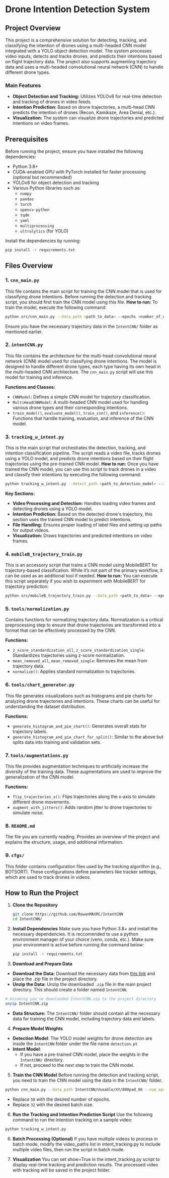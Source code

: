 # **Drone Intention Detection System**

## **Project Overview**

This project is a comprehensive solution for detecting, tracking, and classifying the intention of drones using a multi-headed CNN model integrated with a YOLO object detection model. The system processes video inputs, detects and tracks drones, and predicts their intentions based on flight trajectory data. The project also supports augmenting trajectory data and uses a multi-headed convolutional neural network (CNN) to handle different drone types.

### **Main Features**
- **Object Detection and Tracking:** Utilizes YOLOv8 for real-time detection and tracking of drones in video feeds.
- **Intention Prediction:** Based on drone trajectories, a multi-head CNN predicts the intention of drones (Recon, Kamikaze, Area Denial, etc.).
- **Visualization:** The system can visualize drone trajectories and predicted intentions on video frames.

## **Prerequisites**

Before running the project, ensure you have installed the following dependencies:
- Python 3.8+
- CUDA-enabled GPU with PyTorch installed for faster processing (optional but recommended)
- YOLOv8 for object detection and tracking
- Various Python libraries such as:
  - `numpy`
  - `pandas`
  - `torch`
  - `opencv-python`
  - `tqdm`
  - `yaml`
  - `multiprocessing`
  - `ultralytics` (for YOLO)
  
Install the dependencies by running:

```bash
pip install -r requirements.txt
```

## **Files Overview**

### **1. `cnn_main.py`**
This file contains the main script for training the CNN model that is used for classifying drone intentions. Before running the detection and tracking script, you should first train the CNN model using this file.
**How to run:** To train the model, execute the following command: 
```bash
python src/cnn_main.py --data_path <path_to_data> --epochs <number_of_epochs> --batch_size <batch_size> --save_model_path <path_to_save_model>
```
Ensure you have the necessary trajectory data in the `IntentCNN/` folder as mentioned earlier.

### **2. `intentCNN.py`**
This file contains the architecture for the multi-head convolutional neural network (CNN) model used for classifying drone intentions. The model is designed to handle different drone types, each type having its own head in the multi-headed CNN architecture. The `cnn_main.py` script will use this model for training and inference.

**Functions and Classes:**
- `CNNModel`: Defines a simple CNN model for trajectory classification.
- `MultiHeadCNNModel`: A multi-headed CNN model used for handling various drone types and their corresponding intentions.
- `train_model()`, `evaluate_model()`, `train_cnn()`, and `inference()`: Functions that handle training, evaluation, and inference of the CNN model.

### **3. `tracking_w_intent.py`**
This is the main script that orchestrates the detection, tracking, and intention classification pipeline. The script reads a video file, tracks drones using a YOLO model, and predicts drone intentions based on their flight trajectories using the pre-trained CNN model.
**How to run:** Once you have trained the CNN model, you can use this script to track drones in a video and classify their intentions by executing the following command:
```bash
python tracking_w_intent.py --detect_path <path_to_detection_model> --intent_path <path_to_intent_model> --video_path <path_to_video_file> --label_path <path_to_labels> --label_detailed_path <path_to_detailed_labels> --tracker_path <path_to_tracker_config> --cfg_path <path_to_tracker_cfg> --show <True/False>
```

**Key Sections:**
- **Video Processing and Detection:** Handles loading video frames and detecting drones using a YOLO model.
- **Intention Prediction:** Based on the detected drone's trajectory, this section uses the trained CNN model to predict intentions.
- **File Handling:** Ensures proper loading of label files and setting up paths for output videos.
- **Visualization:** Draws trajectories and predicted intentions on video frames.

### **4. `mobileB_trajectory_train.py`**
This is an accessory script that trains a CNN model using MobileBERT for trajectory-based classification. While it’s not part of the primary workflow, it can be used as an additional tool if needed.
**How to run:** You can execute this script separately if you wish to experiment with MobileBERT for trajectory prediction:
```bash
python src/mobileB_trajectory_train.py --data_path <path_to_data> --epochs <number_of_epochs> --batch_size <batch_size> --save_model_path <path_to_save_model>
```

### **5. `tools/normalization.py`**
Contains functions for normalizing trajectory data. Normalization is a critical preprocessing step to ensure that drone trajectories are transformed into a format that can be effectively processed by the CNN.

**Functions:**
- `z_score_standardization_all`, `z_score_standardization_single`: Standardizes trajectories using z-score normalization.
- `mean_removed_all`, `mean_removed_single`: Removes the mean from trajectory data.
- `normalize()`: Applies standard normalization to trajectories.

### **6. `tools/chart_generator.py`**
This file generates visualizations such as histograms and pie charts for analyzing drone trajectories and intentions. These charts can be useful for understanding the dataset distribution.

**Functions:**
- `generate_histogram_and_pie_chart()`: Generates overall stats for trajectory labels.
- `generate_histogram_and_pie_chart_for_split()`: Similar to the above but splits data into training and validation sets.

### **7. `tools/augmentations.py`**
This file provides augmentation techniques to artificially increase the diversity of the training data. These augmentations are used to improve the generalization of the CNN model.

**Functions:**
- `flip_trajectories_x()`: Flips trajectories along the x-axis to simulate different drone movements.
- `augment_with_jitters()`: Adds random jitter to drone trajectories to simulate noise.

### **8. `README.md`**
The file you are currently reading. Provides an overview of the project and explains the structure, usage, and additional information.

### **9. `cfgs/`**
This folder contains configuration files used by the tracking algorithm (e.g., BOTSORT). These configurations define parameters like tracker settings, which are used to track drones in videos.

## **How to Run the Project**

1. **Clone the Repository**
   ```bash
   git clone https://github.com/RowanMAVRC/IntentCNN
   cd IntentCNN/
    ```

2. **Install Dependencies**
   Make sure you have Python 3.8+ and install the necessary dependencies. It is reccomended to use a python environment manager of your choice (venv, conda, etc.). Make sure your environment is active before running the command below:
   ```bash
   pip install -r requirements.txt
    ```

3. **Download and Prepare Data** 
  - **Download the Data:** Download the necessary data from [this link](https://drive.google.com/drive/folders/1chhkDlgXcXTwapc9j2JU7MgO1toZ6oF6?usp=drive_link) and place the .zip file in the project directory.
  - **Unzip the Data:** Unzip the downloaded `.zip` file in the main project directory. This should create a folder named `IntentCNN`.
  ```bash
  # Assuming you've downloaded IntentCNN.zip to the project directory
  unzip IntentCNN.zip
  ```
  - **Data Structure:** The `IntentCNN/` folder should contain all the necessary data for training the CNN model, including trajectory data and labels.

4. **Prepare Model Weights**
  - **Detection Model**: The YOLO model weights for drone detection are inside the `IntentCNN` folder under the file name `detection.pt`
  - **Intent Model**: 
    - If you have a pre-trained CNN model, place the weights in the `IntentCNN/` directory.
    - If not, proceed to the next step to train the CNN model.

5. **Train the CNN Model**
Before running the detection and tracking script, you need to train the CNN model using the data in the `IntentCNN/` folder.
```bash
python cnn_main.py --data_path IntentCNN/Useable/XY/800pad_66 --num_epochs 50 --batch_size 32
```
  - Replace `50` with the desired number of epochs.
  - Replace `32` with the desired batch size.

6. **Run the Tracking and Intention Prediction Script** Use the following command to run the intention tracking on a sample video:
  ```bash
  python tracking_w_intent.py
  ```

6. **Batch Processing (Optional)** If you have multiple videos to process in batch mode, modify the video_paths list in intent_tracking.py to include multiple video files, then run the script in batch mode.

7. **Visualization** You can set show=True in the intent_tracking.py script to display real-time tracking and prediction results. The processed video with tracking will be saved in the project folder.
